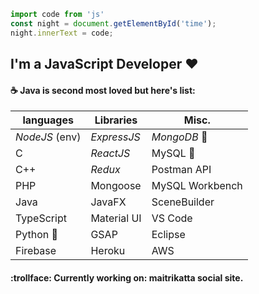 
```JavaScript
import code from 'js'
const night = document.getElementById('time'); 
night.innerText = code;
```
## I'm a JavaScript Developer :heart:
####  :coffee: Java is second most loved but here's list:

| languages | Libraries | Misc. |
|-----------|-------|-----------|
| *NodeJS* (env) | *ExpressJS* | *MongoDB* :leaves:|
| C | *ReactJS* | MySQL :floppy_disk: |
| C++ | *Redux* | Postman API |
|PHP | Mongoose | MySQL Workbench |
| Java | JavaFX | SceneBuilder |
|TypeScript|Material UI| VS Code|
|Python :snake:| GSAP| Eclipse|
|Firebase|Heroku|AWS|
#### :trollface: Currently working on: maitrikatta social site.
